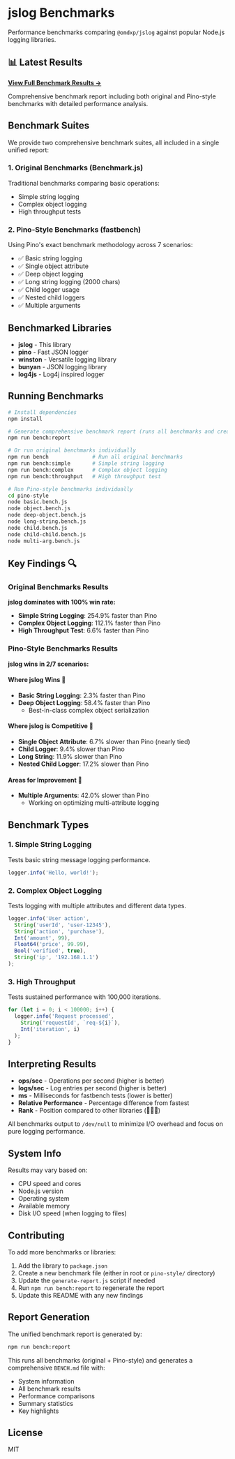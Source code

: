 # jslog Benchmarks

Performance benchmarks comparing `@omdxp/jslog` against popular Node.js logging libraries.

## 📊 Latest Results

**[View Full Benchmark Results →](./BENCH.md)**

Comprehensive benchmark report including both original and Pino-style benchmarks with detailed performance analysis.

## Benchmark Suites

We provide two comprehensive benchmark suites, all included in a single unified report:

### 1. Original Benchmarks (Benchmark.js)
Traditional benchmarks comparing basic operations:
- Simple string logging
- Complex object logging
- High throughput tests

### 2. Pino-Style Benchmarks (fastbench)
Using Pino's exact benchmark methodology across 7 scenarios:
- ✅ Basic string logging
- ✅ Single object attribute
- ✅ Deep object logging
- ✅ Long string logging (2000 chars)
- ✅ Child logger usage
- ✅ Nested child loggers
- ✅ Multiple arguments

## Benchmarked Libraries

- **jslog** - This library
- **pino** - Fast JSON logger
- **winston** - Versatile logging library
- **bunyan** - JSON logging library
- **log4js** - Log4j inspired logger

## Running Benchmarks

```bash
# Install dependencies
npm install

# Generate comprehensive benchmark report (runs all benchmarks and creates BENCH.md)
npm run bench:report

# Or run original benchmarks individually
npm run bench              # Run all original benchmarks
npm run bench:simple       # Simple string logging
npm run bench:complex      # Complex object logging
npm run bench:throughput   # High throughput test

# Run Pino-style benchmarks individually
cd pino-style
node basic.bench.js
node object.bench.js
node deep-object.bench.js
node long-string.bench.js
node child.bench.js
node child-child.bench.js
node multi-arg.bench.js
```

## Key Findings 🔍

### Original Benchmarks Results

**jslog dominates with 100% win rate:**
- **Simple String Logging**: 254.9% faster than Pino
- **Complex Object Logging**: 112.1% faster than Pino
- **High Throughput Test**: 6.6% faster than Pino

### Pino-Style Benchmarks Results

**jslog wins in 2/7 scenarios:**

#### Where jslog Wins 🥇
- **Basic String Logging**: 2.3% faster than Pino
- **Deep Object Logging**: 58.4% faster than Pino
  - Best-in-class complex object serialization

#### Where jslog is Competitive 🥈
- **Single Object Attribute**: 6.7% slower than Pino (nearly tied)
- **Child Logger**: 9.4% slower than Pino
- **Long String**: 11.9% slower than Pino
- **Nested Child Logger**: 17.2% slower than Pino

#### Areas for Improvement 🎯
- **Multiple Arguments**: 42.0% slower than Pino
  - Working on optimizing multi-attribute logging

## Benchmark Types

### 1. Simple String Logging
Tests basic string message logging performance.

```javascript
logger.info('Hello, world!');
```

### 2. Complex Object Logging
Tests logging with multiple attributes and different data types.

```javascript
logger.info('User action',
  String('userId', 'user-12345'),
  String('action', 'purchase'),
  Int('amount', 99),
  Float64('price', 99.99),
  Bool('verified', true),
  String('ip', '192.168.1.1')
);
```

### 3. High Throughput
Tests sustained performance with 100,000 iterations.

```javascript
for (let i = 0; i < 100000; i++) {
  logger.info('Request processed',
    String('requestId', `req-${i}`),
    Int('iteration', i)
  );
}
```

## Interpreting Results

- **ops/sec** - Operations per second (higher is better)
- **logs/sec** - Log entries per second (higher is better)
- **ms** - Milliseconds for fastbench tests (lower is better)
- **Relative Performance** - Percentage difference from fastest
- **Rank** - Position compared to other libraries (🥇🥈🥉)

All benchmarks output to `/dev/null` to minimize I/O overhead and focus on pure logging performance.

## System Info

Results may vary based on:
- CPU speed and cores
- Node.js version
- Operating system
- Available memory
- Disk I/O speed (when logging to files)

## Contributing

To add more benchmarks or libraries:

1. Add the library to `package.json`
2. Create a new benchmark file (either in root or `pino-style/` directory)
3. Update the `generate-report.js` script if needed
4. Run `npm run bench:report` to regenerate the report
5. Update this README with any new findings

## Report Generation

The unified benchmark report is generated by:
```bash
npm run bench:report
```

This runs all benchmarks (original + Pino-style) and generates a comprehensive `BENCH.md` file with:
- System information
- All benchmark results
- Performance comparisons
- Summary statistics
- Key highlights

## License

MIT

